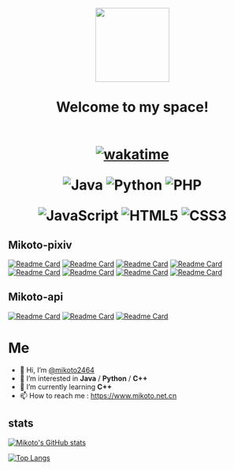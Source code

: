 <h1 align="center">
  <br>
  <a href="https://www.mikoto.net.cn" alt="logo" ><img src="https://s4.ax1x.com/2022/01/09/7FAs29.jpg" width="150" /></a>
  <br><br>
  Welcome to my space!
  <br><br>
  
  [![wakatime](https://wakatime.com/badge/user/1881dd28-2018-456f-8c50-e897127472e4.svg)](https://wakatime.com/@1881dd28-2018-456f-8c50-e897127472e4)
  
  ![Java](https://img.shields.io/badge/Java-blue?style=plastic&logoColor=FFFFFF&logo=java&color=3776AB)
  ![Python](https://img.shields.io/badge/Python-blue?style=plastic&logoColor=FFFFFF&logo=python&color=3776AB)
  ![PHP](https://img.shields.io/badge/PHP-blue?style=plastic&logoColor=FFFFFF&logo=php&color=777BB4)
  
  ![JavaScript](https://img.shields.io/badge/JavaScript-blue?style=plastic&logoColor=FFFFFF&logo=javascript&color=F7DF1E)
  ![HTML5](https://img.shields.io/badge/HTML5-blue?style=plastic&logoColor=FFFFFF&logo=html5&color=E34F26)
  ![CSS3](https://img.shields.io/badge/CSS3-blue?style=plastic&logoColor=FFFFFF&logo=css3&color=1572B6)
</h1>

## Mikoto-pixiv

[![Readme Card](https://github-readme-stats.vercel.app/api/pin/?username=mikoto2464&repo=pixiv-main&theme=tokyonight)](https://github.com/mikoto2464/pixiv-main)
[![Readme Card](https://github-readme-stats.vercel.app/api/pin/?username=mikoto2464&repo=pixiv-engine&theme=tokyonight)](https://github.com/mikoto2464/pixiv-engine)
[![Readme Card](https://github-readme-stats.vercel.app/api/pin/?username=mikoto2464&repo=pixiv-forward&theme=tokyonight)](https://github.com/mikoto2464/pixiv-forward)
[![Readme Card](https://github-readme-stats.vercel.app/api/pin/?username=mikoto2464&repo=pixiv-displayer&theme=tokyonight)](https://github.com/mikoto2464/pixiv-displayer)
[![Readme Card](https://github-readme-stats.vercel.app/api/pin/?username=mikoto2464&repo=jpbc-mirai-plugin&theme=tokyonight)](https://github.com/mikoto2464/jpbc-mirai-plugin)
[![Readme Card](https://github-readme-stats.vercel.app/api/pin/?username=mikoto2464&repo=pixiv-web&theme=tokyonight)](https://github.com/mikoto2464/pixiv-web)
[![Readme Card](https://github-readme-stats.vercel.app/api/pin/?username=mikoto2464&repo=pixiv-database&theme=tokyonight)](https://github.com/mikoto2464/pixiv-database)
[![Readme Card](https://github-readme-stats.vercel.app/api/pin/?username=mikoto2464&repo=pixiv-central&theme=tokyonight)](https://github.com/mikoto2464/pixiv-central)

## Mikoto-api

[![Readme Card](https://github-readme-stats.vercel.app/api/pin/?username=mikoto2464&repo=http-api&theme=tokyonight)](https://github.com/mikoto2464/http-api)
[![Readme Card](https://github-readme-stats.vercel.app/api/pin/?username=mikoto2464&repo=database-api&theme=tokyonight)](https://github.com/mikoto2464/database-api)
[![Readme Card](https://github-readme-stats.vercel.app/api/pin/?username=mikoto2464&repo=log-api&theme=tokyonight)](https://github.com/mikoto2464/log-api)

# Me

- 👋 Hi, I’m [@mikoto2464](https://github.com/mikoto2464)
- 👀 I’m interested in **Java** / **Python** / **C++**
- 🌱 I’m currently learning **C++**
- 📫 How to reach me : <https://www.mikoto.net.cn>

## stats
[![Mikoto's GitHub stats](https://github-readme-stats.vercel.app/api?username=mikoto2464&count_private=true&show_icons=true&theme=tokyonight)](https://github.com/anuraghazra/github-readme-stats)

[![Top Langs](https://github-readme-stats.vercel.app/api/top-langs/?username=mikoto2464&layout=compact&count_private=true&show_icons=true&theme=tokyonight)](https://github.com/anuraghazra/github-readme-stats)
